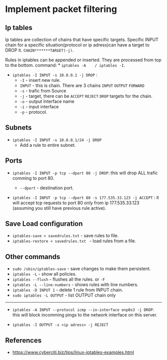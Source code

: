 # Implement packet filtering

## Ip tables

Ip tables are collection of chains that have specific targets. 
Specific INPUT chain for a specific situation(protocol or ip adress)can have a target to DROP it. `CHAIN*******TARGET(-j)`.

Rules in iptables can be appended or inserted. They are processed from top to the bottom. command:
	* `iptables -A    / iptables -I`.

* `iptables -I INPUT -s 10.0.0.1 -j DROP` :
	* `-I` - insert new rule.
	* `INPUT` - this is chain. There are 3 chains `INPUT` `OUTPUT` `FORWARD`
	* `-s` - trafic from Source 
	* `-j` - target, there can be `ACCEPT` `REJECT` `DROP` targets for the chain.
	* `-o` - output Interface name
	* `-i` - input interface
	* `-p` - protocol.


## Subnets 
* `iptables -I INPUT -s 10.0.0.1/24 -j DROP` 
	* Add a rule to entire subnet.

## Ports
* `iptables -I INPUT -p tcp --dport 80 -j DROP`: this will drop ALL trafic comming to port 80.

	* `--dport` - destination port. 

* `iptables -I INPUT -p tcp --dport 80 -s 177.535.33.123 -j ACCEPT` : it will accept tcp requests to port 80 only from ip 177.535.33.123 (assuming you still have previous rule active). 

## Save Load configuration

* `iptables-save > savedrules.txt` - save rules to file.
* `iptables-restore < savedrules.txt ` - load rules from a file.


## Other commands

* `sudo /sbin/iptables-save` - save changes to make them persistent.
* `iptables -L` - show all policies.
* `iptables --flush` - flushes all the rules. or `-F`
* `iptables -L --line-numbers` - shows rules with line numbers.
* `iptables -D INPUT 1` - delete 1 rule from INPUT chain.
* `sudo iptables -L OUTPUT` - list OUTPUT chain only

---

* `iptables -A INPUT --protocol icmp --in-interface enp0s3 -j DROP`: this will block incomming pings to the network interface on this server. 

* `iptables -I OUTPUT -s <ip adress> -j REJECT`


## References
* https://www.cyberciti.biz/tips/linux-iptables-examples.html



